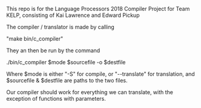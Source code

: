 This repo is for the Language Processors 2018 Compiler Project for Team KELP, consisting of Kai Lawrence and Edward Pickup

The compiler / translator is made by calling

"make bin/c_compiler"

They an then be run by the command

./bin/c_compiler $mode $sourcefile -o $destfile

Where $mode is either "-S" for compile, or "--translate" for translation, and $sourcefile & $destfile are paths to the two files.

Our compiler should work for everything we can translate, with the exception of functions with parameters.
